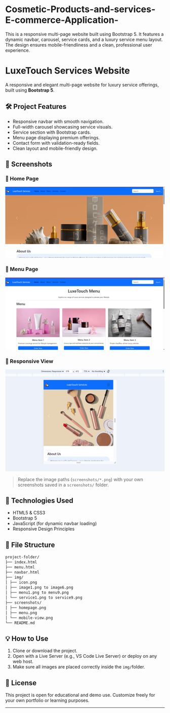 # Cosmetic-Products-and-services-E-commerce-Application-
This is a responsive multi-page website built using Bootstrap 5. It features a dynamic navbar, carousel, service cards, and a luxury service menu layout. The design ensures mobile-friendliness and a clean, professional user experience.

# LuxeTouch Services Website

A responsive and elegant multi-page website for luxury service offerings, built using **Bootstrap 5**.

## 🛠️ Project Features

- Responsive navbar with smooth navigation.
- Full-width carousel showcasing service visuals.
- Service section with Bootstrap cards.
- Menu page displaying premium offerings.
- Contact form with validation-ready fields.
- Clean layout and mobile-friendly design.

## 📸 Screenshots

### 🔹 Home Page

![Home Page Screenshot](screenshot1.png)

### 🔹 Menu Page

![Menu Page Screenshot](screenshot2.png)

### 🔹 Responsive View

![Mobile View Screenshot](screenshot3.png)

> Replace the image paths (`screenshots/*.png`) with your own screenshots saved in a `screenshots/` folder.

## 🚀 Technologies Used

- HTML5 & CSS3
- Bootstrap 5
- JavaScript (for dynamic navbar loading)
- Responsive Design Principles

## 📂 File Structure
```
project-folder/
├── index.html
├── menu.html
├── navbar.html
├── img/
│ ├── icon.png
│ ├── image1.png to image6.png
│ ├── menu1.png to menu9.png
│ └── service1.png to service9.png
├── screenshots/
│ ├── homepage.png
│ ├── menu.png
│ └── mobile-view.png
└── README.md

```
## 💡 How to Use

1. Clone or download the project.
2. Open with a Live Server (e.g., VS Code Live Server) or deploy on any web host.
3. Make sure all images are placed correctly inside the `img/`folder.

## 📃 License

This project is open for educational and demo use. Customize freely for your own portfolio or learning purposes.

---

